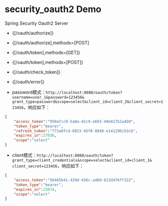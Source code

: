 # security_oauth2 Demo
Spring Security Oauth2 Server

- {[/oauth/authorize]}
- {[/oauth/authorize],methods=[POST]
- {[/oauth/token],methods=[GET]}
- {[/oauth/token],methods=[POST]}
- {[/oauth/check_token]}
- {[/oauth/error]}



- password模式：`http://localhost:8080/oauth/token?username=user_1&password=123456& grant_type=password&scope=select&client_id=client_2&client_secret=123456`，响应如下：

```json
{
    "access_token":"950a7cc9-5a8a-42c9-a693-40e817b1a4b0",
    "token_type":"bearer",
    "refresh_token":"773a0fcd-6023-45f8-8848-e141296cb3cb",
    "expires_in":27036,
    "scope":"select"
}
```

- client模式：`http://localhost:8080/oauth/token?grant_type=client_credentials&scope=select&client_id=client_1& client_secret=123456`，响应如下：

```json
{
    "access_token":"56465b41-429d-436c-ad8d-613d476ff322",
    "token_type":"bearer",
    "expires_in":25074,
    "scope":"select"
}
```
